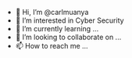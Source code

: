 - 👋 Hi, I’m @carlmuanya
- 👀 I’m interested in Cyber Security
- 🌱 I’m currently learning ...
- 💞️ I’m looking to collaborate on ...
- 📫 How to reach me ...

<!---
carlmuanya/carlmuanya is a ✨ special ✨ repository because its `README.md` (this file) appears on your GitHub profile.
You can click the Preview link to take a look at your changes.
--->

